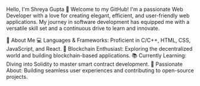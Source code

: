 Hello, I'm Shreya Gupta 👋
Welcome to my GitHub! I'm a passionate Web Developer with a love for creating elegant, efficient, and user-friendly web applications. My journey in software development has equipped me with a versatile skill set and a continuous drive to learn and innovate.

🚀 About Me
💻 Languages & Frameworks: Proficient in C/C++, HTML, CSS, JavaScript, and React.
🔗 Blockchain Enthusiast: Exploring the decentralized world and building blockchain-based applications.
📚 Currently Learning: Diving into Solidity to master smart contract development.
🌟 Passionate About: Building seamless user experiences and contributing to open-source projects.
